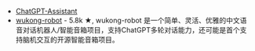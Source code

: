 - [ChatGPT-Assistant](https://github.com/houaohui/ChatGPT-Assistant)
- [wukong-robot](https://github.com/wzpan/wukong-robot) - 5.8k ★, wukong-robot 是一个简单、灵活、优雅的中文语音对话机器人/智能音箱项目，支持ChatGPT多轮对话能力，还可能是首个支持脑机交互的开源智能音箱项目。